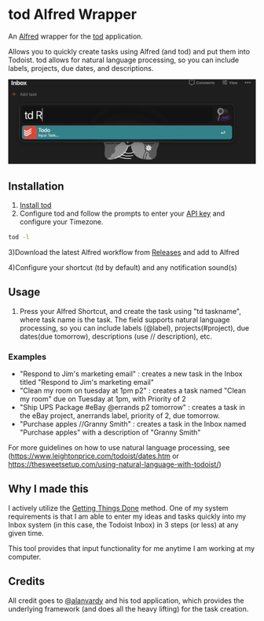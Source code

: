 # tod Alfred Wrapper

An [Alfred](https://www.alfredapp.com/) wrapper for the [tod](https://github.com/alanvardy/tod) application.

Allows you to quickly create tasks using Alfred (and tod) and put them into Todoist. tod allows for natural language processing, so you can include labels, projects, due dates, and descriptions.


![alfredtod](alfredtodwrapper.gif)


## Installation

1) [Install tod](https://github.com/alanvardy/tod)
2) Configure tod and follow the prompts to enter your [API key](https://todoist.com/app/settings/integrations) and configure your Timezone.
```bash
tod -l
```

3)Download the latest Alfred workflow from [Releases](https://github.com/stacksjb/AlfredTodWorkflow/releases) and add to Alfred

4)Configure your shortcut (td by default) and any notification sound(s)


## Usage

1) Press your Alfred Shortcut, and create the task using "td taskname", where task name is the task. The field supports natural language processing, so you can include labels (@label), projects(#project), due dates(due tomorrow), descriptions (use // description), etc.

### Examples
* "Respond to Jim's marketing email" : creates a new task in the Inbox titled "Respond to Jim's marketing email"
* "Clean my room on tuesday at 1pm p2" : creates a task named "Clean my room" due on Tuesday at 1pm, with Priority of 2
* "Ship UPS Package #eBay @errands p2 tomorrow" : creates a task in the eBay project, anerrands label, priority of 2, due tomorrow.
* "Purchase apples //Granny Smith" : creates a task in the Inbox named "Purchase apples" with a description of "Granny Smith"

For more guidelines on how to use natural language processing, see (https://www.leightonprice.com/todoist/dates.htm or https://thesweetsetup.com/using-natural-language-with-todoist/)

## Why I made this

I actively utilize the [Getting Things Done](https://en.wikipedia.org/wiki/Getting_Things_Done) method. One of my system requirements is that I am able to enter my ideas and tasks quickly into my Inbox system (in this case, the Todoist Inbox) in 3 steps (or less) at any given time.

This tool provides that input functionality for me anytime I am working at my computer.

## Credits

All credit goes to [@alanvardy](https://github.com/alanvardy/tod) and his tod application, which provides the underlying framework (and does all the heavy lifting) for the task creation.
